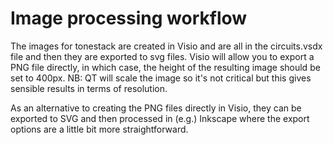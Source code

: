 # Image processing workflow

The images for tonestack are created in Visio and are all in the circuits.vsdx file and then they are exported to svg files. Visio will allow you to export a PNG file directly, in which case, the height of the resulting image should be set to 400px. NB: QT will scale the image so it's not critical but this gives sensible results in terms of resolution.

As an alternative to creating the PNG files directly in Visio, they can be exported to SVG and then processed in (e.g.) Inkscape where the export options are a little bit more straightforward.
